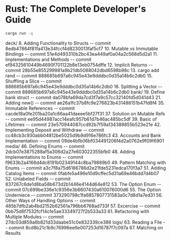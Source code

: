 # Rust: The Complete Developer's Guide
```bash
cargo run -q
```

deck/
8. Adding Functionality to Structs -- commit 8edb47864f81fa413e34fccf4d8230013faf5cf7 
10. Mutable vs Immutable Bindings -- commit 51e4d493310b2bc43ea449af0a04a2c568d5d2a1
11. Implementations and Methods -- commit ef94325610449b4690f701122b8e13eb0754dffe
12. Implicit Returns -- commit 28b55e855299981a9b21db5088042dbd6598b98c
13. cargo add rand -- commit 888685b697a6c945e43e9dddbc0d35a14b6c2db0
15. Shuffling a Slice -- commit 888685b697a6c945e43e9dddbc0d35a14b6c2db0
16. Splitting a Vector -- commit 888685b697a6c945e43e9dddbc0d35a14b6c2db0
bank/
19. Define bank struct -- commit da078bfa69da7cd3f7a9c57cc32140fd5d041d43
21. Adding new() -- commit ae26a1fc37b8fc9e276823b431488151b47fd8f4
35. Immutable References -- commit cacde18a0fe201ba20a1c66aa41daeee5bf27f31
37. Solution on Mutable Refs -- commit ee95d44987acc14eafc957b61d7b46ac485bc5df
39. Basic of Lifetimes -- commit 23e570944087ccd92b7f59a134389855b523e21e
42. Implementing Deposit and Withdraw -- commit cc48cb3c930abb04812be5025d9b9d916e786fc3
43. Accounts and Bank Implementation -- commit 09de4bfb06bf034491206f4d2a0762e9f09f6901
media/
46. Defining Enums -- commit 2dcb07e3875288af5a306d2a27e603022355bfb0
48. Adding Implementations to Enums -- commit f9633b2a4166d4dc8191b02349144c8ba79889b0
49. Pattern Matching with Enums -- commit a3c7f8a75d6186786d2e21fde5231edca170f3a7
51. Adding Catalog Items -- commit 0fabfe5a496e10d9cffec5d31a69e46bdd7d4b07
52. Unlabeled Fields -- commit 837267c6de1d8ba58b673d2b1446e4144d64e812
53. The Option Enum -- commit 07c699be336e1c9356e3b6607430a610076000d6
55. The Option Underniece -- commit 373290798c1fa6857807731583a0c7d8d1a7ed31
56. Other Ways of Handling Options -- commit 485b7dfb2ab4bd2152b62561a796bb6768ad733f
57. Excercise -- commit 0bb75d6f7532fcf14cfe5ae33349727f2b533a33
61. Refactoring with Multiple Modules -- commit 27dc03d859a6b821d33daabe51c0e832339ce386
logs/
63. Reading a File -- commit 8cd8b21c1b9c76996ee6e007253d16787f7c097a
67. Matching on Results